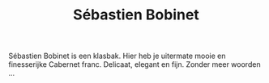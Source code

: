 ﻿---
title: Sébastien Bobinet
huis: Dom. Bobinet
regio: A.O.C. Saumur-Champigny
photo: bobinet.jpg
layout: wijnhuis

wijnen:
    - naam:  Hanami'14
      ref:   
      app:   A.O.C. Saumur Champigny
      type:  Rouge
      cep:   Cabernet franc 
      prijs: €12.45
    
    - naam:  Ruben'12
      ref:   
      app:   A.O.C. Saumur Champigny
      type:  Rouge
      cep:   Cabernet franc 
      prijs: €14.31
    
    - naam:  Amatéüs Bobi'13
      ref:   
      app:   A.O.C. Saumur Champigny
      type:  Rouge
      cep:   Cabernet franc 
      prijs: €18.03
   
   
---
Sébastien Bobinet is een klasbak. Hier heb je uitermate mooie en finesserijke Cabernet franc. Delicaat, elegant en fijn. Zonder meer woorden ...